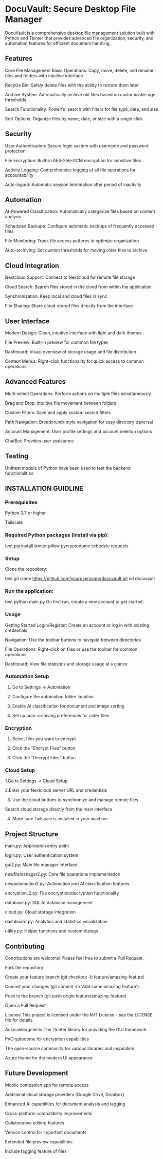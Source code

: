 # DocuVault: Secure Desktop File Manager
DocuVault is a comprehensive desktop file management solution built with Python and Tkinter that provides advanced file organization, security, and automation features for efficient document handling.
## Features
Core File Management
Basic Operations: Copy, move, delete, and rename files and folders with intuitive interface

Recycle Bin: Safely delete files with the ability to restore them later

Archive System: Automatically archive old files based on customizable age thresholds

Search Functionality: Powerful search with filters for file type, date, and size

Sort Options: Organize files by name, date, or size with a single click

## Security
User Authentication: Secure login system with username and password protection

File Encryption: Built-in AES-256-GCM encryption for sensitive files

Activity Logging: Comprehensive logging of all file operations for accountability

Auto-logout: Automatic session termination after period of inactivity

## Automation
AI-Powered Classification: Automatically categorize files based on content analysis

Scheduled Backups: Configure automatic backups of frequently accessed files

File Monitoring: Track file access patterns to optimize organization

Auto-archiving: Set custom thresholds for moving older files to archive

## Cloud Integration
Nextcloud Support: Connect to Nextcloud for remote file storage

Cloud Search: Search files stored in the cloud from within the application

Synchronization: Keep local and cloud files in sync

File Sharing: Share cloud-stored files directly from the interface

## User Interface
Modern Design: Clean, intuitive interface with light and dark themes

File Preview: Built-in preview for common file types

Dashboard: Visual overview of storage usage and file distribution

Context Menus: Right-click functionality for quick access to common operations

## Advanced Features
Multi-select Operations: Perform actions on multiple files simultaneously

Drag and Drop: Intuitive file movement between folders

Custom Filters: Save and apply custom search filters

Path Navigation: Breadcrumb-style navigation for easy directory traversal

Account Management: User profile settings and account deletion options

ChatBot: Provides user assistance

## Testing
Unittest module of Python have been used to test the backend functionalities.

## INSTALLATION GUIDLINE

### Prerequisites
Python 3.7 or higher

Tailscale

### Required Python packages (install via pip):

text
pip install tkinter pillow pycryptodome schedule requests

### Setup
Clone the repository:

text
git clone https://github.com/yourusername/docuvault.git
cd docuvault

### Run the application:

text
python main.py
On first run, create a new account to get started.

### Usage
Getting Started
Login/Register: Create an account or log in with existing credentials

Navigation: Use the toolbar buttons to navigate between directories

File Operations: Right-click on files or use the toolbar for common operations

Dashboard: View file statistics and storage usage at a glance

### Automation Setup
1. Go to Settings → Automation

2. Configure the automation folder location

3. Enable AI classification for document and image sorting

4. Set up auto-archiving preferences for older files

### Encryption
1. Select files you want to encrypt

2. Click the "Encrypt Files" button

3. Click the "Decrypt Files" button

### Cloud Setup
1.Go to Settings → Cloud Setup

2.Enter your Nextcloud server URL and credentials

3. Use the cloud buttons to synchronize and manage remote files

Search cloud storage directly from the main interface

4. Make sure Tailscale is installed in your machine


## Project Structure
main.py: Application entry point

login.py: User authentication system

gui2.py: Main file manager interface

newfilemanager2.py: Core file operations implementation

newautomation2.py: Automation and AI classification features

encryption_2.py: File encryption/decryption functionality

database.py: SQLite database management

cloud.py: Cloud storage integration

dashboard.py: Analytics and statistics visualization

utility.py: Helper functions and custom dialogs

## Contributing
Contributions are welcome! Please feel free to submit a Pull Request.

Fork the repository

Create your feature branch (git checkout -b feature/amazing-feature)

Commit your changes (git commit -m 'Add some amazing feature')

Push to the branch (git push origin feature/amazing-feature)

Open a Pull Request

License
This project is licensed under the MIT License - see the LICENSE file for details.

Acknowledgments
The Tkinter library for providing the GUI framework

PyCryptodome for encryption capabilities

The open-source community for various libraries and inspiration

Azure theme for the modern UI appearance

## Future Development
Mobile companion app for remote access

Additional cloud storage providers (Google Drive, Dropbox)

Enhanced AI capabilities for document analysis and tagging

Cross-platform compatibility improvements

Collaborative editing features

Version control for important documents

Extended file preview capabilities

Include tagging feature of files
